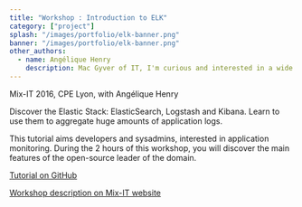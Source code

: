 ```yaml
---
title: "Workshop : Introduction to ELK"
category: ["project"]
splash: "/images/portfolio/elk-banner.png"
banner: "/images/portfolio/elk-banner.png"
other_authors:
  - name: Angélique Henry
    description: Mac Gyver of IT, I'm curious and interested in a wide variety of subjects. I like to mix tools to achieve my goals.
---
```


Mix-IT 2016, CPE Lyon, with Angélique Henry

Discover the Elastic Stack: ElasticSearch, Logstash and Kibana.
Learn to use them to aggregate huge amounts of application logs.

This tutorial aims developers and sysadmins, interested in application monitoring.
During the 2 hours of this workshop, you will discover the main features of the open-source leader of the domain.

<span class="flag fr"></span> <span class="fab fa-github"></span> [Tutorial on GitHub ](http://clvi.github.io/atelier-duchess-elk/)

<span class="flag fr"></span> [Workshop description on Mix-IT website](https://mixitconf.org/2016/claire-villard-angelique-henry-workshop---introduction-a-elk#)



